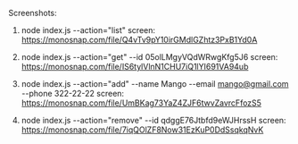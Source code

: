 Screenshots:

1. node index.js --action="list"
   screen: https://monosnap.com/file/Q4vTv9pY10irGMdlGZhtz3PxB1Yd0A

2. node index.js --action="get" --id 05olLMgyVQdWRwgKfg5J6
   screen: https://monosnap.com/file/IS6tylVlnN1CHU7iQ1lYI691VA94ub

3. node index.js --action="add" --name Mango --email mango@gmail.com --phone 322-22-22
   screen: https://monosnap.com/file/UmBKag73YaZ4ZJF6twvZavrcFfozS5

4. node index.js --action="remove" --id qdggE76Jtbfd9eWJHrssH
   screen: https://monosnap.com/file/7iqQOlZF8Now31EzKuP0DdSsqkqNvK
